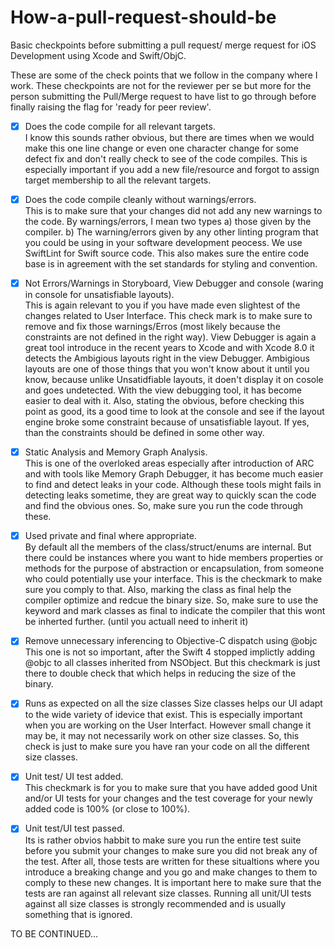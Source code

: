 # How-a-pull-request-should-be
Basic checkpoints before submitting a pull request/ merge request for iOS Development using Xcode and Swift/ObjC.

These are some of the check points that we follow in the company where I work. These checkpoints are not for the reviewer per se but more for the person submitting the Pull/Merge request to have list to go through before finally raising the flag for 'ready for peer review'. 

- [x] Does the code compile for all relevant targets.  
I know this sounds rather obvious, but there are times when we would make this one line change or even one character change for some defect fix and don't really check to see of the code compiles. This is especially important if you add a new file/resource and forgot to assign target membership to all the relevant targets. 

- [x] Does the code compile cleanly without warnings/errors.   
This is to make sure that your changes did not add any new warnings to the code. By warnings/errors, I mean two types a) those given by the compiler. b) The warning/errors given by any other linting program that you could be using in your software development peocess. We use SwiftLint for Swift source code. This also makes sure the entire code base is in agreement with the set standards for styling and convention.

- [x] Not Errors/Warnings in Storyboard, View Debugger and console (waring in console for unsatisfiable layouts).    
This is again relevant to you if you have made even slightest of the changes related to User Interface. This check mark is to make sure to remove and fix those warnings/Erros (most likely because the constraints are not defined in the right way). View Debugger is again a great tool introduce in the recent years to Xcode and with Xcode 8.0 it detects the Ambigious layouts right in the view Debugger. Ambigious layouts are one of those things that you won't know about it until you know, because unlike Unsatidfiable layouts, it doen't display it on cosole and goes undetected. With the view debugging tool, it has become easier to deal with it. Also, stating the obvious, before checking this point as good, its a good time to look at the console and see if the layout engine broke some constraint because of unsatisfiable layout. If yes, than the constraints should be defined in some other way. 

- [x] Static Analysis and Memory Graph Analysis.    
This is one of the overloked areas especially after introduction of ARC and with tools like Memory Graph Debugger, it has become much easier to find and detect leaks in your code. Although these tools might fails in detecting leaks sometime, they are great way to quickly scan the code and find the obvious ones. So, make sure you run the code through these. 

- [x] Used private and final where appropriate.   
By default all the members of the class/struct/enums are internal. But there could be instances where you want to hide members properties or methods for the purpose of abstraction or encapsulation, from someone who could potentially use your interface. This is the checkmark to make sure you comply to that. Also, marking the class as final help the compiler optimize and redcue the binary size. So, make sure to use the keyword and mark classes as final to indicate the compiler that this wont be inherted further. (until you actuall need to inherit it)

- [x] Remove unnecessary inferencing to Objective-C dispatch using @objc
This one is not so important, after the Swift 4 stopped implictly adding @objc to all classes inherited from NSObject. But this checkmark is just there to double check that which helps in reducing the size of the binary. 

- [x] Runs as expected on all the size classes
Size classes helps our UI adapt to the wide variety of idevice that exist. This is especially important when you are working on the User Interfact. However small change it may be, it may not necessarily work on other size classes. So, this check is just to make sure you have ran your code on all the different size classes. 

- [x] Unit test/ UI test added.  
This checkmark is for you to make sure that you have added good Unit and/or UI tests for your changes and the test coverage for your newly added code is 100% (or close to 100%).  

- [x] Unit test/UI test passed.  
Its is rather obvios habbit to make sure you run the entire test suite before you submit your changes to make sure you did not break any of the test. After all, those tests are written for these situaltions where you introduce a breaking change and you go and make changes to them to comply to these new changes. It is important here to make sure that the tests are ran against all relevant size classes. Running all unit/UI tests against all size classes is strongly recommended and is usually something that is ignored. 




TO BE CONTINUED...








